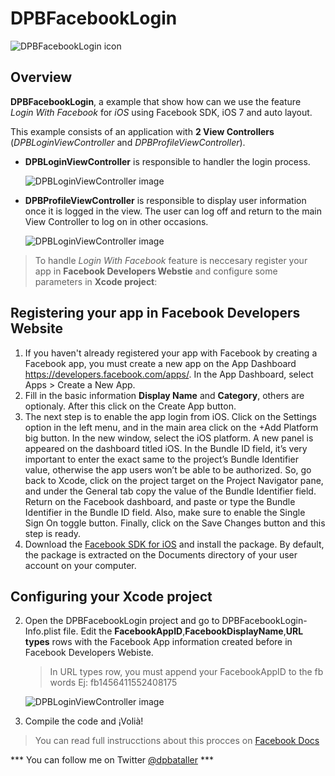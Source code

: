 # DPBFacebookLogin

![DPBFacebookLogin icon](http://imageshack.com/a/img843/1882/c7jl.png)

## Overview

**DPBFacebookLogin**, a example that show how can we use the feature *Login With Facebook* for *iOS* using Facebook SDK, iOS 7 and auto layout.

This example consists of an application with **2 View Controllers** (*DPBLoginViewController* and *DPBProfileViewController*). 

- **DPBLoginViewController** is responsible to handler the login process.
	
	![DPBLoginViewController image](http://imageshack.com/a/img844/9576/of0b.png)

- **DPBProfileViewController** is responsible to display user information once it is logged in the view. The user can log off and return to the main View Controller to log on in other occasions.

	![DPBLoginViewController image](http://imageshack.com/a/img836/5884/2he1.png)



> To handle *Login With Facebook* feature is neccesary register your app in  **Facebook Developers Webstie** and configure some parameters in **Xcode project**:


## Registering your app in Facebook Developers Website

1. If you haven't already registered your app with Facebook by creating a Facebook app, you must create a new app on the App Dashboard <https://developers.facebook.com/apps/>. In the App Dashboard, select Apps > Create a New App. 
2. Fill in the basic information  **Display Name** and **Category**, others are optionaly. After this click on the Create App button.
3. The next step is to enable the app login from iOS. Click on the Settings option in the left menu, and in the main area click on the +Add Platform big button. In the new window, select the iOS platform. A new panel is appeared on the dashboard titled iOS. In the Bundle ID field, it’s very important to enter the exact same to the project’s Bundle Identifier value, otherwise the app users won’t be able to be authorized. So, go back to Xcode, click on the project target on the Project Navigator pane, and under the General tab copy the value of the Bundle Identifier field.
Return on the Facebook dashboard, and paste or type the Bundle Identifier in the Bundle ID field. Also, make sure to enable the Single Sign On toggle button. Finally, click on the Save Changes button and this step is ready.
4. Download the [Facebook SDK for iOS](https://developers.facebook.com/docs/ios/) and install the package. By default, the package is extracted on the Documents directory of your user account on your computer.

## Configuring your Xcode project

2. Open the DPBFacebookLogin project and go to DPBFacebookLogin-Info.plist file. Edit the **FacebookAppID**,**FacebookDisplayName**,**URL types** rows with the Facebook App information created before in Facebook Developers Webiste. 

	>In URL types row, you must append your FacebookAppID to the fb words Ej: fb1456411552408175
	
 	![DPBLoginViewController image](http://imageshack.com/a/img835/3121/lrzn.png)
 	
3. Compile the code and ¡Volià!

> You can read full instrucctions about this procces on [Facebook Docs](https://developers.facebook.com/docs/ios/getting-started)

 *** You can follow me on Twitter [@dpbataller](http://twitter.com/dpbataller) ***
 
